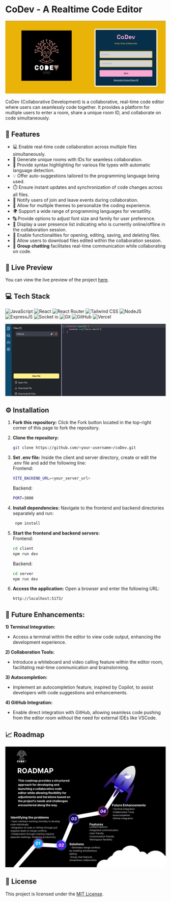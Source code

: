 # CoDev - A Realtime Code Editor

![screenshot](./screenshots/homePage.png)

CoDev (Collaborative Development) is a collaborative, real-time code editor where users can seamlessly code together. It provides a platform for multiple users to enter a room, share a unique room ID, and collaborate on code simultaneously.

## 🔮 Features

-   💻 Enable real-time code collaboration across multiple files simultaneously.
-   🚀 Generate unique rooms with IDs for seamless collaboration.
-   🌈 Provide syntax highlighting for various file types with automatic language detection.
-   💡 Offer auto-suggestions tailored to the programming language being used.
-   ⏱️ Ensure instant updates and synchronization of code changes across all files.
-   📣 Notify users of join and leave events during collaboration.
-   🎨 Allow for multiple themes to personalize the coding experience.
-   🌍 Support a wide range of programming languages for versatility.
-   🔠 Provide options to adjust font size and family for user preference.
-   👥 Display a user presence list indicating who is currently online/offline in the collaboration session.
-   📁 Enable functionalities for opening, editing, saving, and deleting files.
-   💾 Allow users to download files edited within the collaboration session.
-   💬 **Group chatting** facilitates real-time communication while collaborating on code.

## 🚀 Live Preview

You can view the live preview of the project [here](https://co-dev-one.vercel.app/).

## 💻 Tech Stack

![JavaScript](https://img.shields.io/badge/JavaScript-323330?style=for-the-badge&logo=javascript&logoColor=F7DF1E)
![React](https://img.shields.io/badge/React-20232A?style=for-the-badge&logo=react&logoColor=61DAFB)
![React Router](https://img.shields.io/badge/React_Router-CA4245?style=for-the-badge&logo=react-router&logoColor=white)
![Tailwind CSS](https://img.shields.io/badge/Tailwind_CSS-38B2AC?style=for-the-badge&logo=tailwind-css&logoColor=white)
![NodeJS](https://img.shields.io/badge/Node.js-43853D?style=for-the-badge&logo=node.js&logoColor=white)
![ExpressJS](https://img.shields.io/badge/Express.js-404D59?style=for-the-badge)
![Socket io](https://img.shields.io/badge/Socket.io-ffffff?style=for-the-badge)
![Git](https://img.shields.io/badge/GIT-E44C30?style=for-the-badge&logo=git&logoColor=white)
![GitHub](https://img.shields.io/badge/GitHub-100000?style=for-the-badge&logo=github&logoColor=white)
![Vercel](https://img.shields.io/badge/Vercel-000000?style=for-the-badge&logo=vercel&logoColor=white)

![screenshot](./screenshots/editorPage.png)

## ⚙️ Installation

1. **Fork this repository:** Click the Fork button located in the top-right corner of this page to fork the repository.
2. **Clone the repository:**
    ```bash
    git clone https://github.com/<your-username>/coDev.git
    ```
3. **Set .env file:**
   Inside the client and server directory, create or edit the .env file and add the following line:  
   Frontend:

    ```bash
    VITE_BACKEND_URL=<your_server_url>
    ```

    Backend:

    ```bash
    PORT=3000
    ```

4. **Install dependencies:**
   Navigate to the frontend and backend directories separately and run:
    ```bash
     npm install
    ```
5. **Start the frontend and backend servers:**  
   Frontend:
    ```bash
    cd client
    npm run dev
    ```
    Backend:
    ```bash
    cd server
    npm run dev
    ```
6. **Access the application:**
   Open a browser and enter the following URL:
    ```bash
    http://localhost:5173/
    ```

## 🔮 Future Enhancements:
**1) Terminal Integration:**
   - Access a terminal within the editor to view code output, enhancing the development experience.

**2) Collaboration Tools:**
   - Introduce a whiteboard and video calling feature within the editor room, facilitating real-time communication and brainstorming.

**3) Autocompletion:**
   - Implement an autocompletion feature, inspired by Copilot, to assist developers with code suggestions and enhancements.

**4) GitHub Integration:**
   - Enable direct integration with GitHub, allowing seamless code pushing from the editor room without the need for external IDEs like VSCode.


## 📈 Roadmap

![screenshot](./screenshots/roadmap.jpeg)


## 🧾 License

This project is licensed under the [MIT License](LICENSE).

